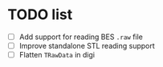 # TODO list

- [ ] Add support for reading BES `.raw` file
- [ ] Improve standalone STL reading support
- [ ] Flatten `TRawData` in digi
